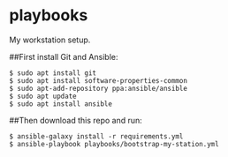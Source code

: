 # playbooks

My workstation setup.

##First install Git and Ansible:
```
$ sudo apt install git
$ sudo apt install software-properties-common
$ sudo apt-add-repository ppa:ansible/ansible
$ sudo apt update
$ sudo apt install ansible
```

##Then download this repo and run:
```
$ ansible-galaxy install -r requirements.yml
$ ansible-playbook playbooks/bootstrap-my-station.yml
```
